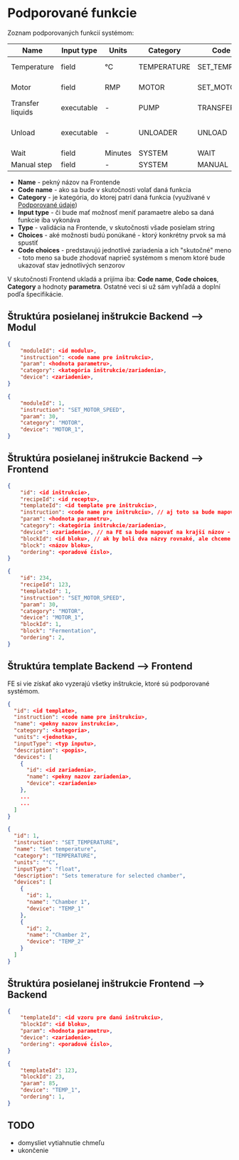 ---
---

# Podporované funkcie

Zoznam podporovaných funkcií systémom:

| Name             | Input type | Units   | Category    | Code name        | Type   | Choices                          | Code choices                    |
| ---------------- | ---------- | ------- | ----------- | ---------------- | ------ | -------------------------------- | ------------------------------- |
| Temperature      | field      | °C      | TEMPERATURE | SET_TEMPERATURE  | float  | Chamber 1, Chamber 2             | TEMP_1, TEMP_2                  |
| Motor            | field      | RMP     | MOTOR       | SET_MOTOR_SPEED  | float  | Motor 1, Motor 2                 | MOTOR_1, MOTOR_2                |
| Transfer liquids | executable | -       | PUMP        | TRANSFER_LIQUIDS | -      | Pump 1                           | PUMP_1                          |
| Unload           | executable | -       | UNLOADER    | UNLOAD           | -      | Fermentables, Yeast, Hops, Other | FERMENTABLE, YEAST, HOPS, OTHER |
| Wait             | field      | Minutes | SYSTEM      | WAIT             | float  | -                                | -                               |
| Manual step      | field      | -       | SYSTEM      | MANUAL           | string | -                                | -                               |

- **Name** - pekný názov na Frontende
- **Code name** - ako sa bude v skutočnosti volať daná funkcia
- **Category** - je kategória, do ktorej patrí daná funkcia (využívané v [Podporované údaje](./supported-data.md))
- **Input type** - či bude mať možnosť meniť paramaetre alebo sa daná funkcie iba vykonáva
- **Type** - validácia na Frontende, v skutočnosti všade posielam string
- **Choices** - aké možnosti budú ponúkané - ktorý konkrétny prvok sa má spustiť
- **Code choices** - predstavujú jednotlivé zariadenia a ich "skutočné" meno - toto meno sa bude zhodovať naprieč systémom s menom ktoré bude ukazovať stav jednotlivých senzorov

V skutočnosti Frontend ukladá a prijíma iba: **Code name**, **Code choices**, **Category** a hodnoty **parametra**. Ostatné veci si už sám vyhľadá a doplní podľa špecifikácie.

## Štruktúra posielanej inštrukcie Backend --> Modul

```json
{
    "moduleId": <id modulu>,
    "instruction": <code name pre inštrukciu>,
    "param": <hodnota parametru>, 
    "category": <kategória inštrukcie/zariadenia>,
    "device": <zariadenie>,
}
```

```json title="Ukážka"
{
    "moduleId": 1,
    "instruction": "SET_MOTOR_SPEED",
    "param": 30, 
    "category": "MOTOR",
    "device": "MOTOR_1",
}
```

## Štruktúra posielanej inštrukcie Backend --> Frontend

```json
{
    "id": <id inštrukcie>,
    "recipeId": <id receptu>,
    "templateId": <id template pre inštrukciu>,
    "instruction": <code name pre inštrukciu>, // aj toto sa bude mapovať na krajší názov
    "param": <hodnota parametru>, 
    "category": <kategória inštrukcie/zariadenia>,
    "device": <zariadenie>, // na FE sa bude mapovať na krajší názov - napr. "TEMP_1" -> "Nádoba 1",
    "blockId": <id bloku>, // ak by boli dva názvy rovnaké, ale chceme to mať ako dva rôzne bloky
    "block": <názov bloku>,
    "ordering": <poradové číslo>,
}
```

```json title="Ukážka"
{
    "id": 234,
    "recipeId": 123,
    "templateId": 1,
    "instruction": "SET_MOTOR_SPEED",
    "param": 30, 
    "category": "MOTOR",
    "device": "MOTOR_1",
    "blockId": 1, 
    "block": "Fermentation",
    "ordering": 2,
}
```

## Štruktúra template Backend --> Frontend

FE si vie získať ako vyzerajú všetky inštrukcie, ktoré sú podporované systémom.

```json
{
  "id": <id template>,
  "instruction": <code name pre inštrukciu>,
  "name": <pekny nazov instrukcie>,
  "category": <kategoria>,
  "units": <jednotka>,
  "inputType": <typ inputu>,
  "description": <popis>,
  "devices": [
    {
      "id": <id zariadenia>,
      "name": <pekny nazov zariadenia>,
      "device": <zariadenie>
    },
    ...
    ...
  ]
}
```

```json title="Ukážka"
{
  "id": 1,
  "instruction": "SET_TEMPERATURE",
  "name": "Set temperature",
  "category": "TEMPERATURE",
  "units": "°C",
  "inputType": "float",
  "description": "Sets temerature for selected chamber",
  "devices": [
    {
      "id": 1,
      "name": "Chamber 1",
      "device": "TEMP_1"
    },
    {
      "id": 2,
      "name": "Chamber 2",
      "device": "TEMP_2"
    }
  ]
}
```

## Štruktúra posielanej inštrukcie Frontend --> Backend

```json
{
    "templateId": <id vzoru pre danú inštrukciu>,
    "blockId": <id bloku>, 
    "param": <hodnota parametru>, 
    "device": <zariadenie>,
    "ordering": <poradové číslo>,
}
```

```json title="Ukážka"
{
    "templateId": 123,
    "blockId": 23, 
    "param": 85, 
    "device": "TEMP_1",
    "ordering": 1,
}
```

## TODO

- domysliet vytiahnutie chmeľu
- ukončenie
